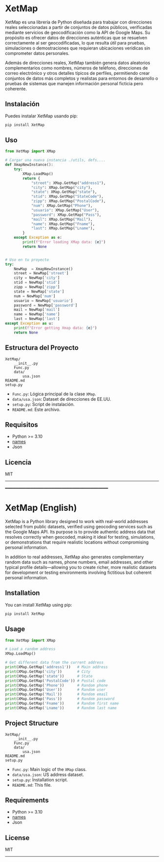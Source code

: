 # XetMap

XetMap es una librería de Python diseñada para trabajar con direcciones reales seleccionadas a partir de conjuntos de datos públicos, verificadas mediante servicios de geocodificación como la API de Google Maps. Su propósito es ofrecer datos de direcciones auténticas que se resuelven correctamente al ser geocodificadas, lo que resulta útil para pruebas, simulaciones o demostraciones que requieran ubicaciones verídicas sin comprometer datos personales.

Además de direcciones reales, XetMap también genera datos aleatorios complementarios como nombres, números de teléfono, direcciones de correo electrónico y otros detalles típicos de perfiles, permitiendo crear conjuntos de datos más completos y realistas para entornos de desarrollo o pruebas de sistemas que manejen información personal ficticia pero coherente.

## Instalación

Puedes instalar XetMap usando pip:

```sh
pip install XetMap
```

## Uso

```python
from XetMap import XMap

# Cargar una nueva instancia ./utils, defs....
def XmapNewInstance():
    try:
        XMap.LoadMap()
        return {
            "street": XMap.GetMap("address1"),
            "city": XMap.GetMap("city"),
            "state": XMap.GetMap("state"),
            "stid": XMap.GetMap("StateCode"),
            "zipp": XMap.GetMap("PostalCode"),
            "num": XMap.GetMap("Phone"),
            "usuario": XMap.GetMap("User"),
            "password": XMap.GetMap("Pass"),
            "mail": XMap.GetMap("Mail"),
            "name": XMap.GetMap("Fname"),
            "last": XMap.GetMap("Lname"),
        }
    except Exception as e:
        print(f"Error loading XMap data: {e}")
        return None


# Uso en tu proyecto
try: 
    NewMap  = XmapNewInstance()
    street = NewMap['street']
    city = NewMap['city']
    stid = NewMap['stid']
    zipp = NewMap['zipp']
    state = NewMap['state']
    num = NewMap['num']
    usuario = NewMap['usuario']
    password = NewMap['password']
    mail = NewMap['mail']
    name = NewMap['name']
    last = NewMap['last']
except Exception as u:
    print(f"Error getting Xmap data: {e}")
    return None

```

## Estructura del Proyecto

```
XetMap/
    __init__.py
    Func.py
    data/
        usa.json
README.md
setup.py
```

- `Func.py`: Lógica principal de la clase `XMap`.
- `data/usa.json`: Dataset de direcciones de EE.UU.
- `setup.py`: Script de instalación.
- `README.md`: Este archivo.

## Requisitos

- Python >= 3.10
- [names](https://pypi.org/project/names/)
- Json

## Licencia

MIT

---

━━━━━━━━━━━━━━━━━━━━━━━━━━━━━━━━━━━━━━━━

# XetMap (English)

XetMap is a Python library designed to work with real-world addresses selected from public datasets, verified using geocoding services such as the Google Maps API. Its purpose is to provide authentic address data that resolves correctly when geocoded, making it ideal for testing, simulations, or demonstrations that require realistic locations without compromising personal information.

In addition to real addresses, XetMap also generates complementary random data such as names, phone numbers, email addresses, and other typical profile details—allowing you to create richer, more realistic datasets for development or testing environments involving fictitious but coherent personal information.

## Installation

You can install XetMap using pip:

```sh
pip install XetMap
```

## Usage

```python
from XetMap import XMap

# Load a random address
XMap.LoadMap()

# Get different data from the current address
print(XMap.GetMap('address1'))   # Main address
print(XMap.GetMap('city'))       # City
print(XMap.GetMap('state'))      # State
print(XMap.GetMap('PostalCode')) # Postal code
print(XMap.GetMap('Phone'))      # Random phone
print(XMap.GetMap('User'))       # Random user
print(XMap.GetMap('Mail'))       # Random email
print(XMap.GetMap('Pass'))       # Random password
print(XMap.GetMap('Fname'))      # Random first name
print(XMap.GetMap('Lname'))      # Random last name
```

## Project Structure

```
XetMap/
    __init__.py
    Func.py
    data/
        usa.json
README.md
setup.py
```

- `Func.py`: Main logic of the `XMap` class.
- `data/usa.json`: US address dataset.
- `setup.py`: Installation script.
- `README.md`: This file.

## Requirements

- Python >= 3.10
- [names](https://pypi.org/project/names/)
- Json

## License

MIT

---
